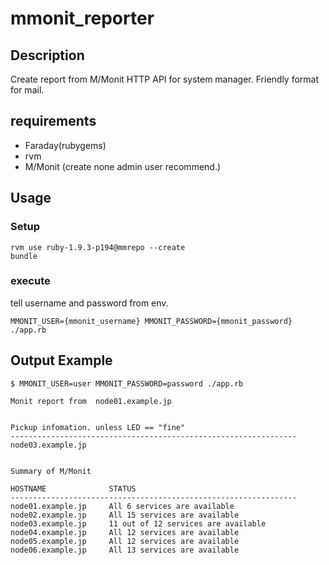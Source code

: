 mmonit_reporter
====


Description
-----

Create report from M/Monit HTTP API for system manager. Friendly format for mail. 

requirements
----

* Faraday(rubygems)
* rvm
* M/Monit (create none admin user recommend.)

Usage
----

### Setup

<pre><code>rvm use ruby-1.9.3-p194@mmrepo --create
bundle</code></pre>

### execute

tell username and password from env.

<pre><code>MMONIT_USER={mmonit_username} MMONIT_PASSWORD={mmonit_password} ./app.rb</code></pre>


Output Example
---------

<pre><code>$ MMONIT_USER=user MMONIT_PASSWORD=password ./app.rb

Monit report from  node01.example.jp


Pickup infomation. unless LED == "fine"
----------------------------------------------------------------
node03.example.jp


Summary of M/Monit

HOSTNAME              STATUS
----------------------------------------------------------------
node01.example.jp     All 6 services are available
node02.example.jp     All 15 services are available
node03.example.jp     11 out of 12 services are available
node04.example.jp     All 12 services are available
node05.example.jp     All 12 services are available
node06.example.jp     All 13 services are available
</code></pre>